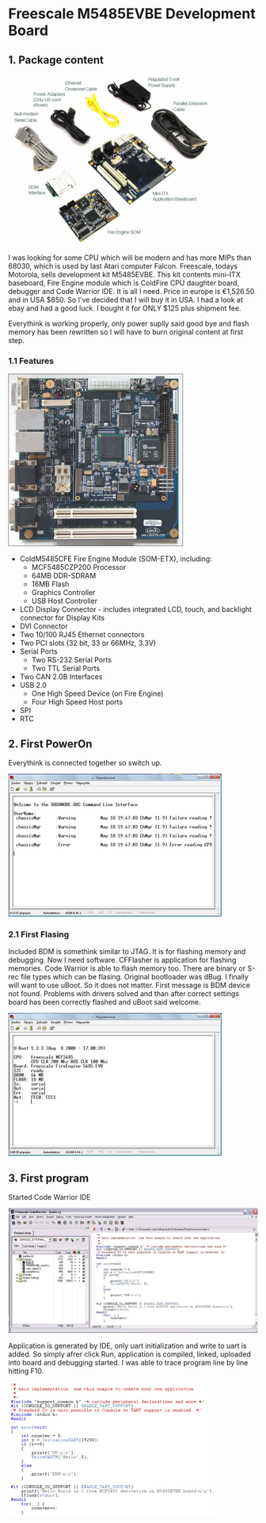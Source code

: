 # Freescale M5485EVBE Development Board

## 1. Package content

![Content](images/m5485evbecontents.png)

I was looking for some CPU which will be modern and has more MIPs than 68030, which is used by last Atari computer Falcon. Freescale, todays Motorola, sells development kit M5485EVBE. This kit contents mini-ITX baseboard, Fire Engine module which is ColdFire CPU daughter board, debugger and Code Warrior IDE. It is all I need. Price in europe is €1,526.50 and in USA $850. So I've decided that I will buy it in USA. I had a look at ebay and had a good luck. I bought it for ONLY $125 plus shipment fee. 

Everythink is working properly, only power suplly said good bye and flash memory has been rewritten so I will have to burn original content at first step.

### 1.1 Features 

![EVBE](images/m5485evbe.jpg)

  * ColdM5485CFE Fire Engine Module (SOM-ETX), including: 
    * MCF5485CZP200 Processor 
    * 64MB DDR-SDRAM 
    * 16MB Flash 
    * Graphics Controller 
    * USB Host Controller 
  * LCD Display Connector - includes integrated LCD, touch, and backlight connector for Display Kits 
  * DVI Connector 
  * Two 10/100 RJ45 Ethernet connectors 
  * Two PCI slots (32 bit, 33 or 66MHz, 3.3V) 
  * Serial Ports 
    * Two RS-232 Serial Ports 
    * Two TTL Serial Ports 
  * Two CAN 2.0B Interfaces 
  * USB 2.0 
    * One High Speed Device (on Fire Engine) 
    * Four High Speed Host ports 
  * SPI 
  * RTC 

## 2. First PowerOn

Everythink is connected together so switch up.

![Terminal](images/s_terminal1.png)

### 2.1 First Flasing

Included BDM is somethink similar to JTAG. It is for flashing memory and debugging. Now I need software. CFFlasher is application for flashing memories. Code Warrior is able to flash memory too. There are binary or S-rec file types which can be flasing. Original bootloader was dBug. I finally will want to use uBoot. So it does not matter. First message is BDM device not found. Problems with drivers solved and than after correct settings board has been correctly flashed and uBoot said welcome.

![Terminal](images/s_terminal2.png)

## 3. First program

Started Code Warrior IDE

![CodeWarrior](images/cw.jpg)

Application is generated by IDE, only uart initialization and write to uart is added. So simply afrer click Run, application is compiled, linked, uploaded into board and debugging started. I was able to trace program line by line hitting F10.

![Code](images/code1.png)
